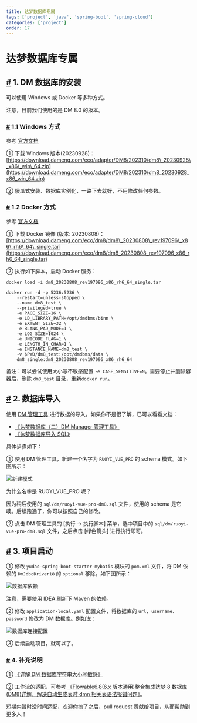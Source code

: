 ```yaml
---
title: 达梦数据库专属
tags: ['project', 'java', 'spring-boot', 'spring-cloud']
categories: ['project']
order: 17
---
```

# 达梦数据库专属

## [#](#_1-dm-数据库的安装) 1. DM 数据库的安装

 可以使用 Windows 或 Docker 等多种方式。

 注意，目前我们使用的是 DM 8.0 的版本。

 ### [#](#_1-1-windows-方式) 1.1 Windows 方式

 参考 [官方文档](https://eco.dameng.com/document/dm/zh-cn/start/install-dm-windows-prepare.html)

 ① 下载 Windows 版本(20230928)：[https://download.dameng.com/eco/adapter/DM8/202310/dm8\_20230928\_x86\_win\_64.zip](https://download.dameng.com/eco/adapter/DM8/202310/dm8_20230928_x86_win_64.zip)

 ② 傻瓜式安装、数据库实例化，一路下去就好，不用修改任何参数。

 ### [#](#_1-2-docker-方式) 1.2 Docker 方式

 参考 [官方文档](https://eco.dameng.com/document/dm/zh-cn/start/dm-install-docker.html)

 ① 下载 Docker 镜像 (版本: 20230808)：[https://download.dameng.com/eco/dm8/dm8\_20230808\_rev197096\_x86\_rh6\_64\_single.tar](https://download.dameng.com/eco/dm8/dm8_20230808_rev197096_x86_rh6_64_single.tar)

 ② 执行如下脚本，启动 Docker 服务：


```
docker load -i dm8_20230808_rev197096_x86_rh6_64_single.tar

docker run -d -p 5236:5236 \
    --restart=unless-stopped \
    --name dm8_test \
    --privileged=true \
    -e PAGE_SIZE=16 \
    -e LD_LIBRARY_PATH=/opt/dmdbms/binn \
    -e EXTENT_SIZE=32 \
    -e BLANK_PAD_MODE=1 \
    -e LOG_SIZE=1024 \
    -e UNICODE_FLAG=1 \
    -e LENGTH_IN_CHAR=1 \
    -e INSTANCE_NAME=dm8_test \
    -v $PWD/dm8_test:/opt/dmdbms/data \
    dm8_single:dm8_20230808_rev197096_x86_rh6_64

```
备注：可以尝试使用大小写不敏感配置 `-e CASE_SENSITIVE=N`。需要停止并删除容器后，删除 `dm8_test` 目录，重新`docker run`。

 ## [#](#_2-数据库导入) 2. 数据库导入

 使用 [DM 管理工具](https://eco.dameng.com/document/dm/zh-cn/start/tool-dm-manager.html) 进行数据的导入。如果你不是很了解，已可以看看文档：

 * [《达梦数据库（二）DM Manager 管理工具》](https://www.modb.pro/db/432934)
* [《达梦数据库导入 SQL》](https://blog.51cto.com/u_16213594/7289559)

 具体步骤如下：

 ① 使用 DM 管理工具，新建一个名字为 `RUOYI_VUE_PRO` 的 schema 模式。如下图所示：

 ![新建模式](https://cloud.iocoder.cn/img/%E8%BE%BE%E6%A2%A6%E6%95%B0%E6%8D%AE%E5%BA%93/%E6%96%B0%E5%BB%BA%E6%A8%A1%E5%BC%8F.png)

 为什么名字是 RUOYI\_VUE\_PRO 呢？

 因为稍后使用的 `sql/dm/ruoyi-vue-pro-dm8.sql` 文件，使用的 schema 是它噢。后续跑通了，你可以按照自己的修改。

 ② 点击 DM 管理工具的 [执行 -> 执行脚本] 菜单，选中项目中的 `sql/dm/ruoyi-vue-pro-dm8.sql` 文件，之后点击 [绿色箭头] 进行执行即可。

 ## [#](#_3-项目启动) 3. 项目启动

 ① 修改 `yudao-spring-boot-starter-mybatis` 模块的 `pom.xml` 文件，将 DM 依赖的 `DmJdbcDriver18` 的 `optional` 移除。如下图所示：

 ![数据库依赖](https://cloud.iocoder.cn/img/%E5%BF%AB%E9%80%9F%E5%90%AF%E5%8A%A8/%E6%95%B0%E6%8D%AE%E5%BA%93%E4%BE%9D%E8%B5%96.png)

 注意，需要使用 IDEA 刷新下 Maven 的依赖。

 ② 修改 `application-local.yaml` 配置文件，将数据库的 `url`、`username`、`password` 修改为 DM 数据库。例如说：

 ![数据库连接配置](https://cloud.iocoder.cn/img/%E8%BE%BE%E6%A2%A6%E6%95%B0%E6%8D%AE%E5%BA%93/%E6%95%B0%E6%8D%AE%E5%BA%93%E8%BF%9E%E6%8E%A5%E9%85%8D%E7%BD%AE.png)

 ③ 后续启动项目，就可以了。

 ### [#](#_4-补充说明) 4. 补充说明

 ① [《详解 DM 数据库字符串大小写敏感》](https://eco.dameng.com/community/article/df11811a02de8e923c2e57ef6597bc62)

 ② 工作流的适配，可参考 [《Flowable6.8(6.x 版本通用)整合集成达梦 8 数据库(DM8)详解，解决自动生成表时 dmn 相关表语法报错问题》](https://blog.csdn.net/TangBoBoa/article/details/130392495)。

 短期内暂时没时间适配，欢迎你搞了之后，pull request 贡献给项目，从而帮助到更多人！

